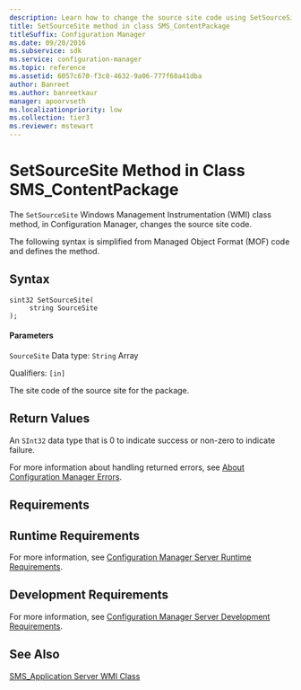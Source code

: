 ```yaml
---
description: Learn how to change the source site code using SetSourceSite Windows Management Instrumentation (WMI) class method.
title: SetSourceSite method in class SMS_ContentPackage
titleSuffix: Configuration Manager
ms.date: 09/20/2016
ms.subservice: sdk
ms.service: configuration-manager
ms.topic: reference
ms.assetid: 6057c670-f3c8-4632-9a06-777f68a41dba
author: Banreet
ms.author: banreetkaur
manager: apoorvseth
ms.localizationpriority: low
ms.collection: tier3
ms.reviewer: mstewart
---
```

# SetSourceSite Method in Class SMS_ContentPackage
The `SetSourceSite` Windows Management Instrumentation (WMI) class method, in Configuration Manager, changes the source site code.

 The following syntax is simplified from Managed Object Format (MOF) code and defines the method.

## Syntax

```
sint32 SetSourceSite(
     string SourceSite
);
```

#### Parameters
 `SourceSite`
 Data type: `String` Array

 Qualifiers: `[in]`

 The site code of the source site for the package.

## Return Values
 An  `SInt32` data type that is 0 to indicate success or non-zero to indicate failure.

 For more information about handling returned errors, see [About Configuration Manager Errors](../../../../../develop/core/understand/about-configuration-manager-errors.md).

## Requirements

## Runtime Requirements
 For more information, see [Configuration Manager Server Runtime Requirements](../../../../../develop/core/reqs/server-runtime-requirements.md).

## Development Requirements
 For more information, see [Configuration Manager Server Development Requirements](../../../../../develop/core/reqs/server-development-requirements.md).

## See Also
 [SMS_Application Server WMI Class](../../../../../develop/reference/apps/sms_application-server-wmi-class.md)

